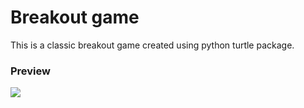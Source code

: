 # Breakout game

This is a classic breakout game created using python turtle package.
 
 ### Preview
 <img src="https://user-images.githubusercontent.com/91461938/190869599-22f3e7a6-280b-4513-a872-17dbc5bcc1ae.png">
